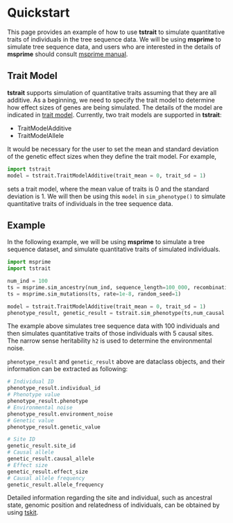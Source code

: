 # Quickstart

This page provides an example of how to use **tstrait** to simulate quantitative traits of individuals in the tree sequence data. We will be using **msprime** to simulate tree sequence data, and users who are interested in the details of **msprime** should consult [msprime manual](https://tskit.dev/msprime/docs/stable/intro.html).

## Trait Model

**tstrait** supports simulation of quantitative traits assuming that they are all additive. As a beginning, we need to specify the trait model to determine how effect sizes of genes are being simulated. The details of the model are indicated in [trait model](model.md). Currently, two trait models are supported in **tstrait**:

- TraitModelAdditive
- TraitModelAllele

It would be necessary for the user to set the mean and standard deviation of the genetic effect sizes when they define the trait model. For example,

```Python
import tstrait
model = tstrait.TraitModelAdditive(trait_mean = 0, trait_sd = 1)
```

sets a trait model, where the mean value of traits is 0 and the standard deviation is 1. We will then be using this `model` in `sim_phenotype()` to simulate quantitative traits of individuals in the tree sequence data.

## Example

In the following example, we will be using **msprime** to simulate a tree sequence dataset, and simulate quantitative traits of simulated individuals.

```Python
import msprime
import tstrait

num_ind = 100
ts = msprime.sim_ancestry(num_ind, sequence_length=100_000, recombination_rate=1e-8,population_size=10**4, random_seed=1)
ts = msprime.sim_mutations(ts, rate=1e-8, random_seed=1)

model = tstrait.TraitModelAdditive(trait_mean = 0, trait_sd = 1)
phenotype_result, genetic_result = tstrait.sim_phenotype(ts,num_causal = 5, model = model, h2 = 0.3, random_seed = 1)
```

The example above simulates tree sequence data with 100 individuals and then simulates quantitative traits of those individuals with 5 causal sites. The narrow sense heritability `h2` is used to determine the environmental noise.

`phenotype_result` and `genetic_result` above are dataclass objects, and their information can be extracted as following:

```Python
# Individual ID
phenotype_result.individual_id
# Phenotype value
phenotype_result.phenotype
# Environmental noise
phenotype_result.environment_noise
# Genetic value
phenotype_result.genetic_value
```

```Python
# Site ID
genetic_result.site_id
# Causal allele
genetic_result.causal_allele
# Effect size
genetic_result.effect_size
# Causal allele frequency
genetic_result.allele_frequency
```
Detailed information regarding the site and individual, such as ancestral state, genomic position and relatedness of individuals, can be obtained by using [tskit](https://tskit.dev/tskit/docs/stable/introduction.html).